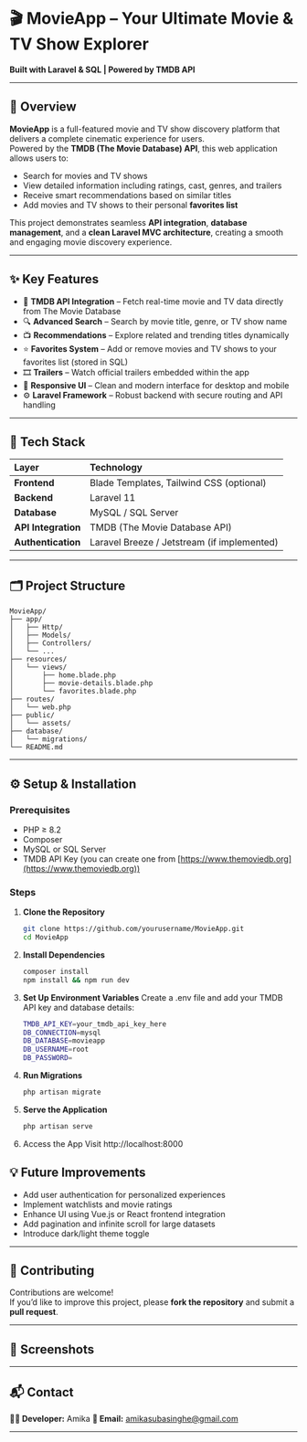 # 🎬 MovieApp – Your Ultimate Movie & TV Show Explorer  

**Built with Laravel & SQL | Powered by TMDB API**

---

## 🚀 Overview  

**MovieApp** is a full-featured movie and TV show discovery platform that delivers a complete cinematic experience for users.  
Powered by the **TMDB (The Movie Database) API**, this web application allows users to:  
- Search for movies and TV shows  
- View detailed information including ratings, cast, genres, and trailers  
- Receive smart recommendations based on similar titles  
- Add movies and TV shows to their personal **favorites list**  

This project demonstrates seamless **API integration**, **database management**, and a **clean Laravel MVC architecture**, creating a smooth and engaging movie discovery experience.

---

## ✨ Key Features  

- 🎥 **TMDB API Integration** – Fetch real-time movie and TV data directly from The Movie Database  
- 🔍 **Advanced Search** – Search by movie title, genre, or TV show name  
- 📺 **Recommendations** – Explore related and trending titles dynamically  
- ⭐ **Favorites System** – Add or remove movies and TV shows to your favorites list (stored in SQL)  
- 🎞️ **Trailers** – Watch official trailers embedded within the app  
- 🧩 **Responsive UI** – Clean and modern interface for desktop and mobile  
- ⚙️ **Laravel Framework** – Robust backend with secure routing and API handling  

---

## 🧠 Tech Stack  

| Layer | Technology |
|:------|:------------|
| **Frontend** | Blade Templates, Tailwind CSS (optional) |
| **Backend** | Laravel 11 |
| **Database** | MySQL / SQL Server |
| **API Integration** | TMDB (The Movie Database API) |
| **Authentication** | Laravel Breeze / Jetstream (if implemented) |

---

## 🗂️ Project Structure  

```
MovieApp/
├── app/
│   ├── Http/
│   ├── Models/
│   ├── Controllers/
│   └── ...
├── resources/
│   └── views/
│       ├── home.blade.php
│       ├── movie-details.blade.php
│       └── favorites.blade.php
├── routes/
│   └── web.php
├── public/
│   └── assets/
├── database/
│   └── migrations/
└── README.md
```


---

## ⚙️ Setup & Installation  

### Prerequisites  
- PHP ≥ 8.2  
- Composer  
- MySQL or SQL Server  
- TMDB API Key (you can create one from [https://www.themoviedb.org](https://www.themoviedb.org))  

### Steps  

1. **Clone the Repository**  
   ```bash
   git clone https://github.com/yourusername/MovieApp.git
   cd MovieApp
   ```
   
2. **Install Dependencies**
   ```bash
   composer install
   npm install && npm run dev
   ```

3. **Set Up Environment Variables**
   Create a .env file and add your TMDB API key and database details:
   ```bash
   TMDB_API_KEY=your_tmdb_api_key_here
   DB_CONNECTION=mysql
   DB_DATABASE=movieapp
   DB_USERNAME=root
   DB_PASSWORD=
   ```

4. **Run Migrations**
   ```bash
   php artisan migrate
   ```

5. **Serve the Application**
   ```bash
   php artisan serve
   ```

6. Access the App
   Visit http://localhost:8000

## 💡 Future Improvements  

- Add user authentication for personalized experiences  
- Implement watchlists and movie ratings  
- Enhance UI using Vue.js or React frontend integration  
- Add pagination and infinite scroll for large datasets  
- Introduce dark/light theme toggle  

---

## 🤝 Contributing  

Contributions are welcome!  
If you’d like to improve this project, please **fork the repository** and submit a **pull request**.

---

## 📸 Screenshots



---

## 📬 Contact  

**👩‍💻 Developer:** Amika
**📧 Email:** amikasubasinghe@gmail.com

---
